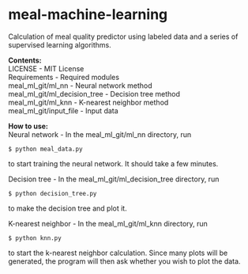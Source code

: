 # meal-machine-learning
Calculation of meal quality predictor using labeled data and a series of supervised learning algorithms.

**Contents:** <br />
  LICENSE - MIT License <br />
  Requirements - Required modules <br />
  meal_ml_git/ml_nn - Neural network method <br />
  meal_ml_git/ml_decision_tree - Decision tree method <br />
  meal_ml_git/ml_knn - K-nearest neighbor method <br />
  meal_ml_git/input_file - Input data <br />
 
**How to use:** <br />
  Neural network - In the meal_ml_git/ml_nn directory, run
  ```
  $ python meal_data.py
  ```
  to start training the neural network. It should take a few minutes. <br />
  
  Decision tree - In the meal_ml_git/ml_decision_tree directory, run
  ```
  $ python decision_tree.py
  ```
  to make the decision tree and plot it. <br />
  
  K-nearest neighbor - In the meal_ml_git/ml_knn directory, run
  ```
  $ python knn.py
  ```
  to start the k-nearest neighbor calculation. Since many plots will be generated,
  the program will then ask whether you wish to plot the data.

